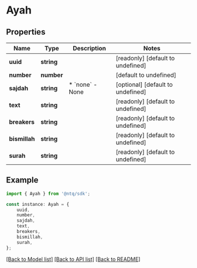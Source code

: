 # Ayah


## Properties

Name | Type | Description | Notes
------------ | ------------- | ------------- | -------------
**uuid** | **string** |  | [readonly] [default to undefined]
**number** | **number** |  | [default to undefined]
**sajdah** | **string** | * &#x60;none&#x60; - None | [optional] [default to undefined]
**text** | **string** |  | [readonly] [default to undefined]
**breakers** | **string** |  | [readonly] [default to undefined]
**bismillah** | **string** |  | [readonly] [default to undefined]
**surah** | **string** |  | [readonly] [default to undefined]

## Example

```typescript
import { Ayah } from '@ntq/sdk';

const instance: Ayah = {
    uuid,
    number,
    sajdah,
    text,
    breakers,
    bismillah,
    surah,
};
```

[[Back to Model list]](../README.md#documentation-for-models) [[Back to API list]](../README.md#documentation-for-api-endpoints) [[Back to README]](../README.md)
